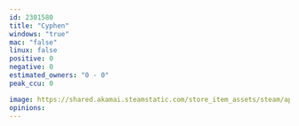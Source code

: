 ```yaml
---
id: 2301580
title: "Cyphen"
windows: "true"
mac: "false"
linux: false
positive: 0
negative: 0
estimated_owners: "0 - 0"
peak_ccu: 0

image: https://shared.akamai.steamstatic.com/store_item_assets/steam/apps/2301580/header.jpg?t=1731635326
opinions:
---
```

